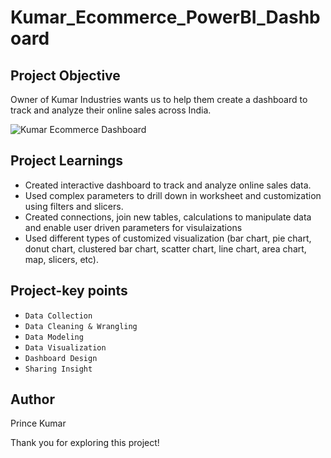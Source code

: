 # Kumar_Ecommerce_PowerBI_Dashboard

## Project Objective
Owner of Kumar Industries wants us to help them create a dashboard to track and analyze their online sales across India.

![Kumar Ecommerce Dashboard](https://github.com/user-attachments/assets/43e7be9b-4d99-4151-ac17-4913bcc7da2d)

## Project Learnings
  - Created interactive dashboard to track and analyze online sales data.
  - Used complex parameters to drill down in worksheet and customization using filters and slicers.
  - Created connections, join new tables, calculations to manipulate data and enable user driven parameters for visulaizations
  - Used different types of customized visualization (bar chart, pie chart, donut chart, clustered bar chart, scatter chart, line chart, area chart, map, slicers, etc).

## Project-key points
- `Data Collection`
- `Data Cleaning & Wrangling`
- `Data Modeling`
- `Data Visualization`
- `Dashboard Design`
- `Sharing Insight`

## Author
Prince Kumar

Thank you for exploring this project!
